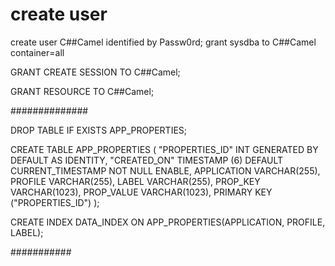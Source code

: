 # create user

create user C##Camel identified by Passw0rd;
grant sysdba to C##Camel container=all

GRANT CREATE SESSION TO C##Camel;


GRANT RESOURCE TO C##Camel;

##############

DROP TABLE IF EXISTS APP_PROPERTIES;

CREATE TABLE APP_PROPERTIES (
"PROPERTIES_ID" INT GENERATED BY DEFAULT AS IDENTITY,
"CREATED_ON" TIMESTAMP (6) DEFAULT CURRENT_TIMESTAMP NOT NULL ENABLE,
APPLICATION VARCHAR(255),
PROFILE VARCHAR(255),
LABEL VARCHAR(255),
PROP_KEY VARCHAR(1023),
PROP_VALUE VARCHAR(1023),
PRIMARY KEY ("PROPERTIES_ID")
);

CREATE INDEX DATA_INDEX
ON APP_PROPERTIES(APPLICATION, PROFILE, LABEL);

###########
